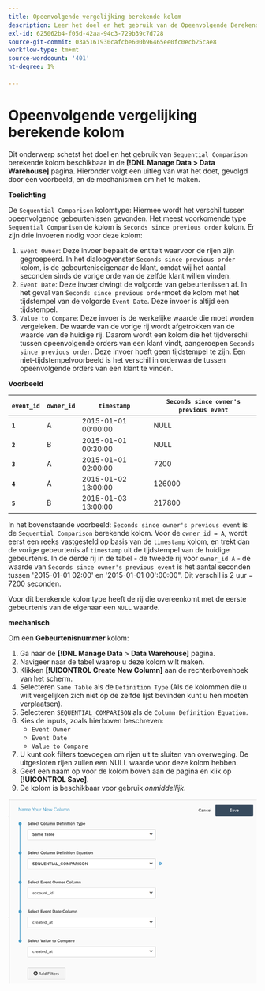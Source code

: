 ```yaml
---
title: Opeenvolgende vergelijking berekende kolom
description: Leer het doel en het gebruik van de Opeenvolgende Berekende kolom van de Vergelijking.
exl-id: 625062b4-f05d-42aa-94c3-729b39c7d728
source-git-commit: 03a5161930cafcbe600b96465ee0fc0ecb25cae8
workflow-type: tm+mt
source-wordcount: '401'
ht-degree: 1%

---
```


# Opeenvolgende vergelijking berekende kolom

Dit onderwerp schetst het doel en het gebruik van `Sequential Comparison` berekende kolom beschikbaar in de **[!DNL Manage Data > Data Warehouse]** pagina. Hieronder volgt een uitleg van wat het doet, gevolgd door een voorbeeld, en de mechanismen om het te maken.

**Toelichting**

De `Sequential Comparison` kolomtype: Hiermee wordt het verschil tussen opeenvolgende gebeurtenissen gevonden. Het meest voorkomende type `Sequential Comparison` de kolom is `Seconds since previous order` kolom. Er zijn drie invoeren nodig voor deze kolom:

1. `Event Owner`: Deze invoer bepaalt de entiteit waarvoor de rijen zijn gegroepeerd. In het dialoogvenster `Seconds since previous order` kolom, is de gebeurteniseigenaar de klant, omdat wij het aantal seconden sinds de vorige orde van de zelfde klant willen vinden.
1. `Event Date`: Deze invoer dwingt de volgorde van gebeurtenissen af. In het geval van `Seconds since previous order`moet de kolom met het tijdstempel van de volgorde `Event Date`. Deze invoer is altijd een tijdstempel.
1. `Value to Compare`: Deze invoer is de werkelijke waarde die moet worden vergeleken. De waarde van de vorige rij wordt afgetrokken van de waarde van de huidige rij. Daarom wordt een kolom die het tijdverschil tussen opeenvolgende orders van een klant vindt, aangeroepen `Seconds since previous order`. Deze invoer hoeft geen tijdstempel te zijn. Een niet-tijdstempelvoorbeeld is het verschil in orderwaarde tussen opeenvolgende orders van een klant te vinden.

**Voorbeeld**

| **`event_id`** | **`owner_id`** | **`timestamp`** | **`Seconds since owner's previous event`** |
|--- |--- |--- |--- |
| **`1`** | A | 2015-01-01 00:00:00 | NULL |
| **`2`** | B | 2015-01-01 00:30:00 | NULL |
| **`3`** | A | 2015-01-01 02:00:00 | 7200 |
| **`4`** | A | 2015-01-02 13:00:00 | 126000 |
| **`5`** | B | 2015-01-03 13:00:00 | 217800 |

In het bovenstaande voorbeeld: `Seconds since owner's previous event` is de `Sequential Comparison` berekende kolom. Voor de `owner_id = A`, wordt eerst een reeks vastgesteld op basis van de `timestamp` kolom, en trekt dan de vorige gebeurtenis af `timestamp` uit de tijdstempel van de huidige gebeurtenis. In de derde rij in de tabel - de tweede rij voor `owner_id A` - de waarde van `Seconds since owner's previous event` is het aantal seconden tussen &#39;2015-01-01 02:00&#39; en &#39;2015-01-01 00&#39;:00:00&quot;. Dit verschil is 2 uur = 7200 seconden.

Voor dit berekende kolomtype heeft de rij die overeenkomt met de eerste gebeurtenis van de eigenaar een `NULL` waarde.

**mechanisch**

Om een **Gebeurtenisnummer** kolom:

1. Ga naar de **[!DNL Manage Data** > **Data Warehouse]** pagina.
1. Navigeer naar de tabel waarop u deze kolom wilt maken.
1. Klikken **[!UICONTROL Create New Column]** aan de rechterbovenhoek van het scherm.
1. Selecteren `Same Table` als de `Definition Type` (Als de kolommen die u wilt vergelijken zich niet op de zelfde lijst bevinden kunt u hen moeten verplaatsen).
1. Selecteren `SEQUENTIAL_COMPARISON` als de `Column Definition Equation`.
1. Kies de inputs, zoals hierboven beschreven:
   - `Event Owner`
   - `Event Date`
   - `Value to Compare`
1. U kunt ook filters toevoegen om rijen uit te sluiten van overweging. De uitgesloten rijen zullen een NULL waarde voor deze kolom hebben.
1. Geef een naam op voor de kolom boven aan de pagina en klik op **[!UICONTROL Save]**.
1. De kolom is beschikbaar voor gebruik *onmiddellijk*.

![SEC](../../assets/SEC_new.png)

